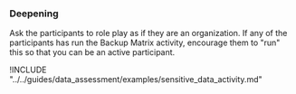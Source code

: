 ### Deepening

Ask the participants to role play as if they are an organization.  If any of the participants has run the Backup Matrix activity, encourage them to "run" this so that you can be an active participant.

!INCLUDE "../../guides/data_assessment/examples/sensitive_data_activity.md"
